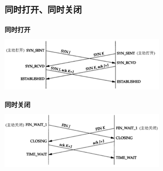 # 同时打开、同时关闭

## 同时打开

![](../../../.gitbook/assets/tong-shi-da-kai.png)

## 同时关闭

![](../../../.gitbook/assets/tong-shi-guan-bi.png)

